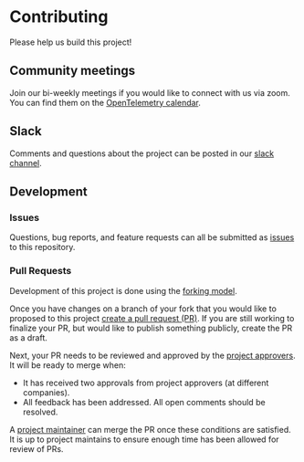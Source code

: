 # Contributing

Please help us build this project!

## Community meetings

Join our bi-weekly meetings if you would like to connect with us via zoom.
You can find them on the [OpenTelemetry calendar](https://calendar.google.com/calendar/embed?src=google.com_b79e3e90j7bbsa2n2p5an5lf60%40group.calendar.google.com&ctz=America%2FLos_Angeles).

## Slack

Comments and questions about the project can be posted in our [slack channel](https://cloud-native.slack.com/archives/C03S01YSAS0).

## Development

### Issues

Questions, bug reports, and feature requests can all be submitted as [issues](https://github.com/open-telemetry/opentelemetry-go-instrumentation/issues/new) to this repository.

### Pull Requests

Development of this project is done using the [forking model](https://docs.github.com/en/get-started/quickstart/fork-a-repo).

Once you have changes on a branch of your fork that you would like to proposed to this project [create a pull request (PR)](https://docs.github.com/en/pull-requests/collaborating-with-pull-requests/proposing-changes-to-your-work-with-pull-requests/creating-a-pull-request-from-a-fork).
If you are still working to finalize your PR, but would like to publish something publicly, create the PR as a draft.

Next, your PR needs to be reviewed and approved by the [project approvers](https://github.com/orgs/open-telemetry/teams/go-instrumentation-approvers).
It will be ready to merge when:

* It has received two approvals from project approvers (at different companies).
* All feedback has been addressed.
  All open comments should be resolved.

A [project maintainer](https://github.com/orgs/open-telemetry/teams/go-instrumentaiton-maintainers) can merge the PR once these conditions are satisfied.
It is up to project maintains to ensure enough time has been allowed for review of PRs.
